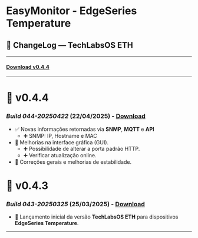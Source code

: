 # EasyMonitor - EdgeSeries Temperature

## 📌 ChangeLog — TechLabsOS ETH

---
#### [Download v0.4.4](https://github.com/nilsonpessim/easymonitor/raw/refs/heads/main/EdgeSeries/Temperature/v1/firmware/emetv1-0.4.4-build-044-20250422.bin)
---

# 🔄 v0.4.4 
### *Build 044-20250422* (22/04/2025) - [Download](https://github.com/nilsonpessim/easymonitor/raw/refs/heads/main/EdgeSeries/Temperature/v1/firmware/emetv1-0.4.4-build-044-20250422.bin)
- ✅ Novas informações retornadas via **SNMP**, **MQTT** e **API**
  - ➕ SNMP: IP, Hostname e MAC
- 🎨 Melhorias na interface gráfica (GUI).
  -  ➕ Possibilidade de alterar a porta padrão HTTP.
  -  ➕ Verificar atualização online.
- 🧹 Correções gerais e melhorias de estabilidade.

# 🔄 v0.4.3 
### *Build 043-20250325* (25/03/2025) - [Download](https://github.com/nilsonpessim/easymonitor/raw/refs/heads/main/EdgeSeries/Temperature/v1/firmware/emetv1-0.4.3-build-043-20250325.bin)
- 🚀 Lançamento inicial da versão **TechLabsOS ETH** para dispositivos **EdgeSeries Temperature**.
---